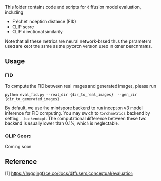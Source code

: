 
This folder contains code and scripts for diffusion model evaluation, including 

- Fréchet inception distance (FID)
- CLIP score
- CLIP directional similarity 

Note that all these metrics are neural network-based thus the parameters used are kept the same as the pytorch version used in other benchmarks.

## Usage

### FID

To compute the FID between real images and generated images, please run 

```
python eval_fid.py --real_dir {dir_to_real_images}  --gen_dir {dir_to_generated_images}
```

By default, we use the mindspore backend to run inception v3 model inference for FID computing. You may swich to `torchmetrics` backend  by setting `--backend=pt`. The computational difference between these two backend is usually lower than 0.1%, which is neglectable. 


### CLIP Score

Coming soon


## Reference

[1] https://huggingface.co/docs/diffusers/conceptual/evaluation
